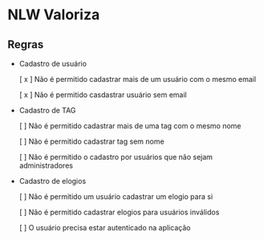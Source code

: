 # NLW Valoriza

## Regras

- Cadastro de usuário

    [ x ] Não é permitido cadastrar mais de um usuário com o mesmo email

    [ x ] Não é permitido casdastrar usuário sem email

- Cadastro de TAG

    [  ] Não é permitido cadastrar mais de uma tag com o mesmo nome

    [  ] Não é permitido cadastrar tag sem nome

    [  ] Não é permitido o cadastro por usuários que não sejam administradores

- Cadastro de elogios

    [  ] Não é permitido um usuário cadastrar um elogio para si

    [  ] Não é permitido cadastrar elogios para usuários inválidos

    [  ] O usuário precisa estar autenticado na aplicação